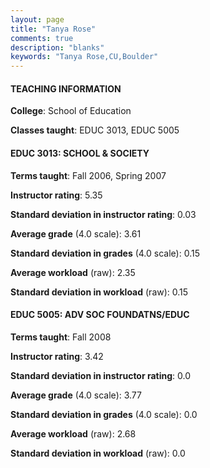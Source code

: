 ```yaml
---
layout: page
title: "Tanya Rose" 
comments: true
description: "blanks"
keywords: "Tanya Rose,CU,Boulder"
---
```

<head>
<script src="https://ajax.googleapis.com/ajax/libs/jquery/2.1.3/jquery.min.js"></script>
<script src="https://dl.dropboxusercontent.com/s/pc42nxpaw1ea4o9/highcharts.js?dl=0"></script>
<!-- <script src="../assets/js/highcharts.js"></script> -->
<style type="text/css">@font-face {
	font-family: "Bebas Neue";
	src: url(https://www.filehosting.org/file/details/544349/BebasNeue Regular.otf) format("opentype");
	}
	h1.Bebas { 
		font-family: "Bebas Neue", Verdana, Tahoma;
	}
</style>
</head>
	   
#### TEACHING INFORMATION

**College**: School of Education

**Classes taught**: EDUC 3013, EDUC 5005

#### EDUC 3013: SCHOOL & SOCIETY

**Terms taught**: Fall 2006, Spring 2007

**Instructor rating**: 5.35

**Standard deviation in instructor rating**: 0.03

**Average grade** (4.0 scale): 3.61

**Standard deviation in grades** (4.0 scale): 0.15

**Average workload** (raw): 2.35

**Standard deviation in workload** (raw): 0.15

#### EDUC 5005: ADV SOC FOUNDATNS/EDUC

**Terms taught**: Fall 2008

**Instructor rating**: 3.42

**Standard deviation in instructor rating**: 0.0

**Average grade** (4.0 scale): 3.77

**Standard deviation in grades** (4.0 scale): 0.0

**Average workload** (raw): 2.68

**Standard deviation in workload** (raw): 0.0

